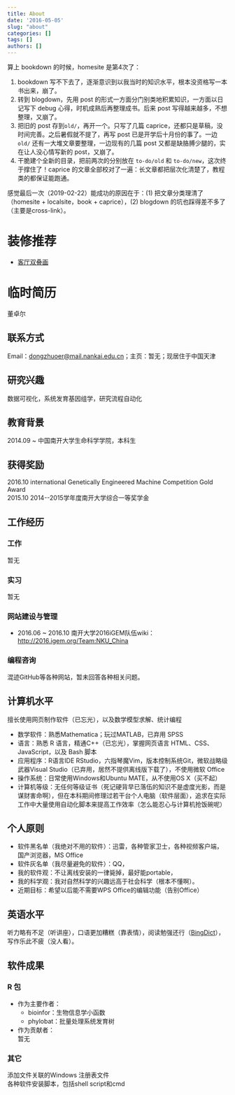 ```yaml
---
title: About
date: '2016-05-05'
slug: "about"
categories: []
tags: []
authors: []
---
```




算上 bookdown 的时候，homesite 是第4次了：

1. bookdown 写不下去了，逐渐意识到以我当时的知识水平，根本没资格写一本书出来，崩了。
2. 转到 blogdown，先用 post 的形式一方面分门别类地积累知识，一方面以日记写下 debug 心得，时机成熟后再整理成书。后来 post 写得越来越多，不想整理，又崩了。
3. 把旧的 post 存到`old/`，再开一个。只写了几篇 caprice，还都只是草稿，没时间完善。之后暑假就不提了，再写 post 已是开学后十月份的事了。一边 `old/` 还有一大堆文章要整理，一边现有的几篇 post 又都是缺胳膊少腿的，实在让人没心情写新的 post，又崩了。
4. 干脆建个全新的目录，把前两次的分别放在 `to-do/old` 和 `to-do/new`，这次终于撑住了！caprice 的文章全部校对了一遍：长文章都把层次化清楚了，教程类的都保证能跑通。

感觉最后一次（2019-02-22）能成功的原因在于：(1) 把文章分类理清了（homesite + localsite，book + caprice），(2) blogdown 的坑也踩得差不多了（主要是cross-link）。



# 装修推荐

- [客厅双叠画](https://detail.tmall.com/item.htm?id=612732531425&price=468-998&sourceType=item&sourceType=item&suid=c717e3c3-b4f8-4f66-a721-e2df21a498c8&shareUniqueId=2056289275&ut_sk=1.Xp/8ZEhzX%200DACjEtqtLAUYg_21646297_1595655325034.Copy.1&un=7bcc57f9cfa9b4377e9fbf4444ed5bfe&share_crt_v=1&spm=a2159r.13376460.0.0&sp_tk=Y1U5ZTFBemhFQk8=&cpp=1&shareurl=true&short_name=h.VHzKnin&bxsign=scd1595662807587ef1a522b6cd94bb2754c43ccf095429f&sm=516c3b&app=firefox&sku_properties=21433:12202428;10142888:21968)



# 临时简历

董卓尔

## 联系方式

Email：dongzhuoer@mail.nankai.edu.cn；主页：暂无；现居住于中国天津

## 研究兴趣

数据可视化，系统发育基因组学，研究流程自动化

## 教育背景

2014.09 ~         中国南开大学生命科学学院，本科生

## 获得奖励

2016.10 international Genetically Engineered Machine Competition Gold Award  
2015.10 2014--2015学年度南开大学综合一等奖学金 

## 工作经历

### 工作

暂无

### 实习

暂无

### 网站建设与管理

* 2016.06 ~ 2016.10 南开大学2016iGEM队伍wiki：http://2016.igem.org/Team:NKU_China

### 编程咨询

混迹GitHub等各种网站，暂未回答各种相关问题。

## 计算机水平

擅长使用网页制作软件（已忘光），以及数学模型求解、统计编程

* 数学软件：熟悉Mathematica；玩过MATLAB，已弃用 SPSS
* 语言：熟悉 R 语言，精通C++（已忘光），掌握网页语言 HTML、CSS、JavaScript，以及 Bash 脚本
* 应用程序：R语言IDE RStudio，六指琴魔Vim，版本控制系统Git，微软战略级武器Visual Studio（已弃用，居然不提供离线版下载了），不使用微软 Office
* 操作系统：日常使用Windows和Ubuntu MATE，从不使用OS X（买不起）
* 计算机等级：无任何等级证书（死记硬背早已落伍的知识不是虚度光影，而是谋财害命啊），但在本科期间修理过若干台个人电脑（软件层面），追求在实际工作中大量使用自动化脚本来提高工作效率（怎么能忍心与计算机抢饭碗呢）

## 个人原则

- 软件黑名单（我绝对不用的软件）：迅雷，各种管家卫士，各种视频客户端，国产浏览器，MS Office  
- 软件灰名单（我尽量避免的软件）：QQ，  
- 我的软件观：不让离线安装的一律毙掉，最好能portable，  
- 我的科学观：我对自然科学的兴趣远高于社会科学（根本不懂啊）。  
- 近期目标：希望以后能不需要WPS Office的编辑功能（告别Office）

## 英语水平

听力略有不足（听讲座），口语更加糟糕（靠表情），阅读勉强还行（[BingDict](https://www.bing.com/dict/)），写作乐此不疲（没人看）。

## 软件成果

### R 包

- 作为主要作者：  
  + bioinfor：生物信息学小函数  
  + phylobat：批量处理系统发育树
- 作为贡献者：  
  暂无

### 其它

添加文件关联的Windows 注册表文件  
各种软件安装脚本，包括shell script和cmd
